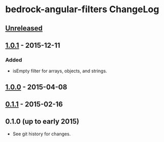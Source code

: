 # bedrock-angular-filters ChangeLog

## [Unreleased]

## [1.0.1] - 2015-12-11

### Added
- isEmpty filter for arrays, objects, and strings.

## [1.0.0] - 2015-04-08

## [0.1.1] - 2015-02-16

## 0.1.0 (up to early 2015)

- See git history for changes.

[Unreleased]: https://github.com/digitalbazaar/bedrock-angular-filters/compare/1.0.1...HEAD
[1.0.1]: https://github.com/digitalbazaar/bedrock-angular-filters/compare/1.0.0...1.0.1
[1.0.0]: https://github.com/digitalbazaar/bedrock-angular-filters/compare/0.1.1...1.0.0
[0.1.1]: https://github.com/digitalbazaar/bedrock-angular-filters/compare/0.1.0...0.1.1

